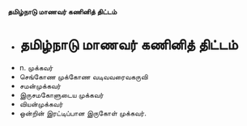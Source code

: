**தமிழ்நாடு மாணவர் கணினித் திட்டம்**
- # தமிழ்நாடு மாணவர் கணினித் திட்டம்
- n. முக்கவர்
- செங்கோண முக்கோண வடிவவரைவகருவி
- சமன்முக்கவர்
- இருசமகோளுடைய முக்கவர்
- வியன்முக்கவர்
- ஒன்றின் இரட்டிப்பான இருகோள் முக்கவர்.

